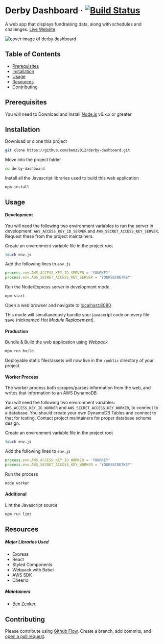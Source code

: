# Derby Dashboard &middot; [![Build Status](https://travis-ci.com/benz2012/derby-dashboard.svg?branch=master)](https://travis-ci.com/benz2012/derby-dashboard)

A web app that displays fundraising data, along with schedules and challenges.
[Live Website](https://www.derbydashboard.io)

![cover image of derby dashboard](public/og_image_v001.png)

## Table of Contents

- [Prerequisites](#prerequisites)
- [Installation](#installation)
- [Usage](#usage)
- [Resources](#resources)
- [Contributing](#contributing)

## Prerequisites

You will need to Download and Install [Node.js](https://nodejs.org/en/download/) v6.x.x or greater

## Installation

Download or clone this project
```bash
git clone https://github.com/benz2012/derby-dashboard.git
```

Move into the project folder
```bash
cd derby-dashboard
```

Install all the Javascript libraries used to build this web application
```bash
npm install
```

## Usage

#### Development

You will need the following two environment variables to run the server in development: `AWS_ACCESS_KEY_ID_SERVER` and `AWS_SECRET_ACCESS_KEY_SERVER`. Request these from the project maintainers.

Create an environment variable file in the project root
```bash
touch env.js
```

Add the following lines to `env.js`
```javascript
process.env.AWS_ACCESS_KEY_ID_SERVER = 'YOURKEY'
process.env.AWS_SECRET_ACCESS_KEY_SERVER = 'YOURSECRETKEY'

```

Run the Node/Express server in development mode.
```bash
npm start
```

Open a web browser and navigate to [localhost:8080](http://localhost:8080)

This mode will simultaneously bundle your javascript code on every file save (nicknamed *Hot Module Replacement*).

#### Production

Bundle & Build the web application using *Webpack*
```bash
npm run build
```

Deployable static files/assets will now live in the `/public` directory of your project.

#### Worker Process

The worker process both scrapes/parses information from the web, and writes that information to an AWS DynamoDB.

You will need the following two environment variables: `AWS_ACCESS_KEY_ID_WORKER` and `AWS_SECRET_ACCESS_KEY_WORKER`, to connect to a database. You should create your own DynamoDB Tables and connect to that for testing. Contact project maintainers for proper database schema design.

Create an environment variable file in the project root
```bash
touch env.js
```

Add the following lines to `env.js`
```javascript
process.env.AWS_ACCESS_KEY_ID_WORKER = 'YOURKEY'
process.env.AWS_SECRET_ACCESS_KEY_WORKER = 'YOURSECRETKEY'

```

Run the process
```bash
node worker
```

#### Additional

Lint the Javascript source
```bash
npm run lint
```

## Resources

##### Major Libraries Used
- Express
- React
- Styled Components
- Webpack with Babel
- AWS SDK
- Cheerio

##### Maintainers
- [Ben Zenker](https://github.com/benz2012)

## Contributing

Please contribute using [Github Flow](https://guides.github.com/introduction/flow/). Create a branch, add commits, and [open a pull request](https://github.com/benz2012/derby-dashboard/compare).
